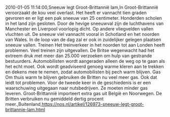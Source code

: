 2010-01-05 11:14:00,Sneeuw legt Groot-Brittannië lam,In Groot-Brittannië veroorzaakt de kou veel overlast. Het heeft er vannacht tien graden gevroren en er ligt een pak sneeuw van 25 centimeter. Honderden scholen in het land zijn gesloten. Door de hevige sneeuwval zijn de luchthavens van Manchester en Liverpool voorlopig dicht. Op andere vliegvelden vallen vluchten uit. De sneeuw viel vannacht vooral in Schotland en het noorden van Wales. In de loop van de dag zal er ook in zuidelijker gelegen plaatsen sneeuw vallen. Treinen Het treinverkeer in het noorden tot aan Londen heeft problemen. Veel treinen zijn uitgevallen. De Britse wegenwacht had het extreem druk met meer dan 25.000 verzoeken om hulp van gestrande bestuurders. Automobilisten wordt aangeraden alleen de weg op te gaan als het echt moet. Ook wordt geadviseerd genoeg warme kleren aan te trekken en dekens mee te nemen, zodat automobilisten bij pech warm blijven. Gas Om thuis warm te blijven gebruiken de Britten nu veel meer gas. Ook dat leidt tot problemen. Voor de tweede keer in de geschiedenis is er een waarschuwing uitgegaan naar nutsbedrijven. Ze moeten minder gas leveren. Groot-Brittannië importeert extra gas uit België en Noorwegen. De Britten verbruiken nu gemiddeld dertig procent meer.,Buitenland,https://nos.nl/artikel/126973-sneeuw-legt-groot-brittannie-lam.html